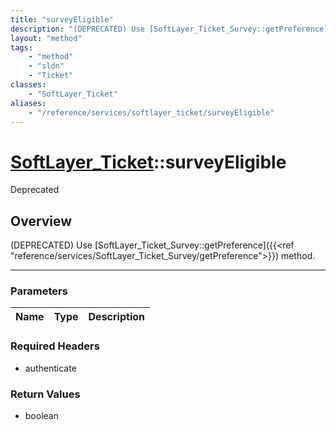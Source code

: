 ```yaml
---
title: "surveyEligible"
description: "(DEPRECATED) Use [SoftLayer_Ticket_Survey::getPreference]({{<ref 'reference/services/SoftLayer_Ticket_Survey/getPreferen... "
layout: "method"
tags:
    - "method"
    - "sldn"
    - "Ticket"
classes:
    - "SoftLayer_Ticket"
aliases:
    - "/reference/services/softlayer_ticket/surveyEligible"
---
```

# [SoftLayer_Ticket](/reference/services/SoftLayer_Ticket)::surveyEligible

<div class="deprecated"><span class="deprecation-label">Deprecated </span></div>




## Overview 
(DEPRECATED) Use [SoftLayer_Ticket_Survey::getPreference]({{<ref "reference/services/SoftLayer_Ticket_Survey/getPreference">}}) method. 

-----

### Parameters 
|Name | Type | Description |
| --- | --- | --- |


### Required Headers
* authenticate


### Return Values
* boolean




